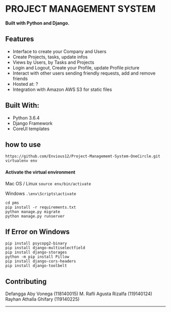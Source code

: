 # PROJECT MANAGEMENT SYSTEM

**Built with Python and Django.**

## Features


* Interface to create your Company and Users
* Create Projects, tasks, update infos
* Views by Users, by Tasks and Projects
* Login and Logout, Create your Profile, update Profile picture
* Interact with other users sending friendly requests, add and remove friends
* Hosted at: ?
* Integration with Amazon AWS S3 for static files

## Built With:

* Python 3.6.4
* Django Framework 
* CoreUI templates

## how to use
```
https://github.com/Envious12/Project-Managememt-System-OneCircle.git
virtualenv env
```
#### Activate the virtual environment

Mac OS / Linux
```source env/bin/activate```

Windows
```.\env\Scripts\activate```

```
cd pms
pip install -r requirements.txt
python manage.py migrate
python manage.py runserver
```

## If Error on Windows
```
pip install psycopg2-binary
pip install django-multiselectfield
pip install django-storages
python -m pip install Pillow
pip install django-cors-headers
pip install django-toolbelt

```

## Contributing

Defangga Aby Vonega (118140015)
M. Rafli Agusta Rizalfa (119140124)
Rayhan Athalla Ghifary (119140225)

--------------------------------------------------------------------------------------------
